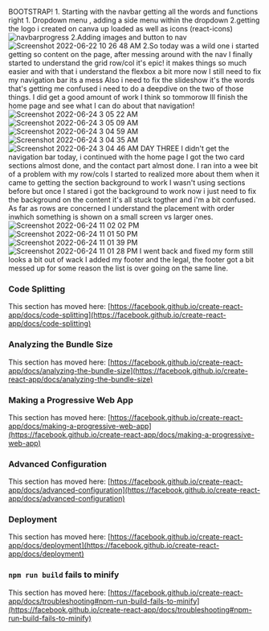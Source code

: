 BOOTSTRAP!
    1. Starting with the navbar getting all the words and functions right
        1. Dropdown menu , adding a side menu within the dropdown
        2.getting the logo i created on canva up loaded as well as icons (react-icons)
 ![navbarprogress](https://user-images.githubusercontent.com/103866435/174958375-b1734bf0-635e-4c6a-b207-df43ab759dd1.png)
 2.Adding images and button to nav
 ![Screenshot 2022-06-22 10 26 48 AM](https://user-images.githubusercontent.com/103866435/175054230-03c48214-a4f2-474e-bee7-7725093a589a.png)
 2.So today was a wild one i started getting so content on the page, after messing around with the nav I finally started to understand the grid row/col it's epic!
    it makes things so much easier and with that i understand the flexbox a bit more now
    I still need to fix my navigation bar its a mess 
    Also i need to fix the slideshow it's the words that's getting me confused i need to do a deepdive on the two of those things. I did get a good amount of work I think so tommorow Ill finish the home page and see what I can do about that navigation!
    ![Screenshot 2022-06-24 3 05 22 AM](https://user-images.githubusercontent.com/103866435/175482268-4101c212-04f5-4e79-b206-5efca57e8f80.png)
![Screenshot 2022-06-24 3 05 09 AM](https://user-images.githubusercontent.com/103866435/175482309-5f0eca70-5e7d-40f0-8857-7425b13aba02.png)
![Screenshot 2022-06-24 3 04 59 AM](https://user-images.githubusercontent.com/103866435/175482378-1f3e7736-0c65-484b-902c-6b60c5a7d867.png)
![Screenshot 2022-06-24 3 04 35 AM](https://user-images.githubusercontent.com/103866435/175482432-9fb9f39c-fc1d-4b3c-968f-19dd4e179d51.png)
![Screenshot 2022-06-24 3 04 46 AM](https://user-images.githubusercontent.com/103866435/175482730-31329e65-4b1e-4d4c-b4af-9603142cd741.png)
 DAY THREE
  I didn't get the navigation bar today, i continued with the home page I got the two card sections almost done, and the contact part almost done. I ran into a wee bit of a problem with my row/cols 
  I started to realized more about them when it came to getting the section background to work I wasn't using sections before but once I stared i got the background to work now i just need to fix the background on the content it's all stuck togther and i'm a bit confused. As far as rows are concerned I understand the placement with order inwhich something is shown on a small screen vs larger ones.
  ![Screenshot 2022-06-24 11 02 02 PM](https://user-images.githubusercontent.com/103866435/175755919-c42373d5-e32a-49b0-8c4c-1494501c941e.png)
![Screenshot 2022-06-24 11 01 50 PM](https://user-images.githubusercontent.com/103866435/175755921-f0946550-ef31-41ac-a7dc-0f24da03a23e.png)
![Screenshot 2022-06-24 11 01 39 PM](https://user-images.githubusercontent.com/103866435/175755922-0fbd0e33-2ba4-4eb1-b09f-9627a807994a.png)
![Screenshot 2022-06-24 11 01 28 PM](https://user-images.githubusercontent.com/103866435/175755923-4f9248b2-c553-4aea-bc0c-bb081287155a.png)
I went back and fixed my form still looks a bit out of wack I added my footer and the legal, the footer got a bit messed up for some reason the list is over going on the same line.

### Code Splitting

This section has moved here: [https://facebook.github.io/create-react-app/docs/code-splitting](https://facebook.github.io/create-react-app/docs/code-splitting)

### Analyzing the Bundle Size

This section has moved here: [https://facebook.github.io/create-react-app/docs/analyzing-the-bundle-size](https://facebook.github.io/create-react-app/docs/analyzing-the-bundle-size)

### Making a Progressive Web App

This section has moved here: [https://facebook.github.io/create-react-app/docs/making-a-progressive-web-app](https://facebook.github.io/create-react-app/docs/making-a-progressive-web-app)

### Advanced Configuration

This section has moved here: [https://facebook.github.io/create-react-app/docs/advanced-configuration](https://facebook.github.io/create-react-app/docs/advanced-configuration)

### Deployment

This section has moved here: [https://facebook.github.io/create-react-app/docs/deployment](https://facebook.github.io/create-react-app/docs/deployment)

### `npm run build` fails to minify

This section has moved here: [https://facebook.github.io/create-react-app/docs/troubleshooting#npm-run-build-fails-to-minify](https://facebook.github.io/create-react-app/docs/troubleshooting#npm-run-build-fails-to-minify)
